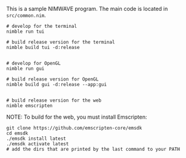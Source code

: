 This is a sample NIMWAVE program. The main code is located in `src/common.nim`.

```
# develop for the terminal
nimble run tui

# build release version for the terminal
nimble build tui -d:release


# develop for OpenGL
nimble run gui

# build release version for OpenGL
nimble build gui -d:release --app:gui


# build release version for the web
nimble emscripten
```

NOTE: To build for the web, you must install Emscripten:

```
git clone https://github.com/emscripten-core/emsdk
cd emsdk
./emsdk install latest
./emsdk activate latest
# add the dirs that are printed by the last command to your PATH
```
